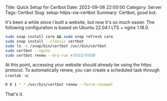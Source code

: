 Title: Quick Setup for Certbot
Date: 2022-09-06 22:00:00
Category: Server
Tags: Certbot
Slug: setup-https-via-certbot
Summary: Certbot, good bot.

It's been a while since I built a website, but now it's so much easier. The following configuration is based on Ubuntu 22.04.1 LTS + nginx 1.18.0.

```bash
sudo snap install core && sudo snap refresh core
sudo snap install --classic certbot
sudo ln -s /snap/bin/certbot /usr/bin/certbot
sudo certbot --nginx
sudo certbot renew --dry-run #测试证书续期
```

At this point, accessing your website should already be using the https protocol. To automatically renew, you can create a scheduled task through `crontab -e`:

```bash
0 0 1 * * /usr/bin/certbot renew --force-renewal
```

That's it.